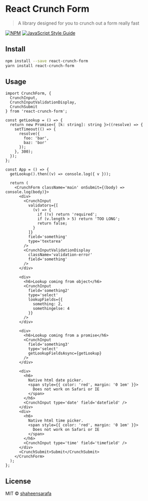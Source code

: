 # React Crunch Form

> A library designed for you to crunch out a form really fast

[![NPM](https://img.shields.io/npm/v/react-crunch-form.svg)](https://www.npmjs.com/package/react-crunch-form) [![JavaScript Style Guide](https://img.shields.io/badge/code_style-standard-brightgreen.svg)](https://standardjs.com)

## Install

```bash
npm install --save react-crunch-form
yarn install react-crunch-form
```

## Usage

```tsx
import CrunchForm, {
  CrunchInput,
  CrunchInputValidationDisplay,
  CrunchSubmit
} from 'react-crunch-form';

const getLookup = () => {
  return new Promise<{ [k: string]: string }>((resolve) => {
    setTimeout(() => {
      resolve({
        foo: 'bar',
        baz: 'bor'
      });
    }, 300);
  });
};

const App = () => {
  getLookup().then((v) => console.log({ v }));

  return (
    <CrunchForm className='main' onSubmit={(body) => console.log(body)}>
      <div>
        <CrunchInput
          validators={[
            (v) => {
              if (!v) return 'required';
              if (v.length > 5) return 'TOO LONG';
              return false;
            }
          ]}
          field='something'
          type='textarea'
        />
        <CrunchInputValidationDisplay
          className='validation-error'
          field='something'
        />
      </div>

      <div>
        <h6>Lookup coming from object</h6>
        <CrunchInput
          field='something2'
          type='select'
          lookupFields={{
            something: 2,
            somethingelse: 4
          }}
        />
      </div>

      <div>
        <h6>Lookup coming from a promise</h6>
        <CrunchInput
          field='something3'
          type='select'
          getLookupFieldsAsync={getLookup}
        />
      </div>

      <div>
        <h6>
          Native html date picker.
          <span style={{ color: 'red', margin: '0 1em' }}>
            Does not work on Safari or IE
          </span>
        </h6>
        <CrunchInput type='date' field='datefield' />
      </div>
      <div>
        <h6>
          Native html time picker.
          <span style={{ color: 'red', margin: '0 1em' }}>
            Does not work on Safari or IE
          </span>
        </h6>
        <CrunchInput type='time' field='timefield' />
      </div>
      <CrunchSubmit>Submit</CrunchSubmit>
    </CrunchForm>
  );
};
```

## License

MIT © [shaheensarafa](https://github.com/shaheensarafa)
